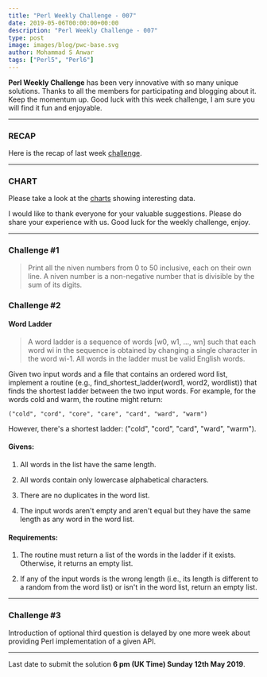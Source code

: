 ```yaml
---
title: "Perl Weekly Challenge - 007"
date: 2019-05-06T00:00:00+00:00
description: "Perl Weekly Challenge - 007"
type: post
image: images/blog/pwc-base.svg
author: Mohammad S Anwar
tags: ["Perl5", "Perl6"]
---
```

**Perl Weekly Challenge** has been very innovative with so many unique solutions. Thanks to all the members for participating and blogging about it. Keep the momentum up. Good luck with this week challenge, I am sure you will find it fun and enjoyable.

***

### RECAP
Here is the recap of last week [challenge](/blog/recap-challenge-006).

***

### CHART
Please take a look at the [charts](/chart) showing interesting data.

I would like to thank everyone for your valuable suggestions. Please do share your experience with us. Good luck for the weekly challenge, enjoy.

***

### Challenge #1
> Print all the niven numbers from 0 to 50 inclusive, each on their own line. A niven number is a non-negative number that is divisible by the sum of its digits.

### Challenge #2

#### Word Ladder

> A word ladder is a sequence of words [w0, w1, ..., wn] such that each word wi in the sequence is obtained by changing a single character in the word wi-1. All words in the ladder must be valid English words.

Given two input words and a file that contains an ordered word list, implement a routine (e.g., find_shortest_ladder(word1, word2, wordlist)) that finds the shortest ladder between the two input words. For example, for the words cold and warm, the routine might return:

    ("cold", "cord", "core", "care", "card", "ward", "warm")

However, there's a shortest ladder: ("cold", "cord", "card", "ward", "warm").

#### Givens:

  1. All words in the list have the same length.

  2. All words contain only lowercase alphabetical characters.

  3. There are no duplicates in the word list.

  4. The input words aren't empty and aren't equal but they have the same length as any word in the word list.

#### Requirements:

  1. The routine must return a list of the words in the ladder if it exists. Otherwise, it returns an empty list.

  2. If any of the input words is the wrong length (i.e., its length is different to a random from the word list) or isn't in the word list, return an empty list.

***
### Challenge #3

Introduction of optional third question is delayed by one more week about providing Perl implementation of a given API.

***

Last date to submit the solution **6 pm (UK Time) Sunday 12th May 2019**.
